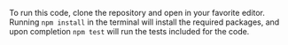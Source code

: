 To run this code, clone the repository and open in your favorite editor. Running `npm install` in the terminal will install the required packages, and upon completion `npm test` will run the tests included for the code. 

